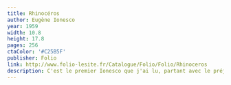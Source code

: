 ```yaml
---
title: Rhinocéros
author: Eugène Ionesco
year: 1959
width: 10.8
height: 17.8
pages: 256
ctaColor: '#C25B5F'
publisher: Folio
link: http://www.folio-lesite.fr/Catalogue/Folio/Folio/Rhinoceros
description: C'est le premier Ionesco que j'ai lu, partant avec le préjugé d'une œuvre qui n'aurait aucun sens et où l'absurde serait roi. Mais en réalité, j'ai été séduit par la rigueur et la logique avec laquelle l'auteur déroule les conséquence d'une prémisse totalement gratuite (les gens se transforment petit à petit en un animal, je vous laisse deviner lequel). Le gars tient son délire pendant 250 pages, et c'est très drôle. Ce qui me laisse penser que Ionesco devait être plutôt marrant en soirée.
---
```

